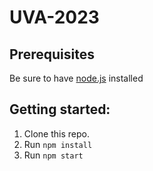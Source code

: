 # UVA-2023

## Prerequisites

Be sure to have [node.js](nodejs.org/) installed

## Getting started:

1. Clone this repo.
1. Run `npm install`
1. Run `npm start`
